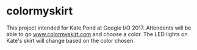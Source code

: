 # colormyskirt
This project intended for Kate Pond at Google I/O 2017. Attendents will be able to go www.colormyskirt.com and choose a color. The LED lights on Kate's skirt will change based on the color chosen.